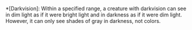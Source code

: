 *[Darkvision]: Within a specified range, a creature with darkvision can see in dim light as if it were bright light and in darkness as if it were dim light. However, it can only see shades of gray in darkness, not colors.